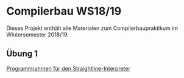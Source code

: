 # Compilerbau WS18/19

Dieses Projekt enthält alle Materialen zum Compilerbaupraktikum im
Wintersemester 2018/19.

## Übung 1

[Programmrahmen für den Straightline-Interpreter](src/Straightline)
